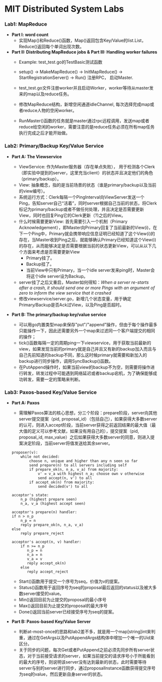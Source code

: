 # MIT Distributed System Labs

### Lab1: MapReduce

- **Part I: word count**
    - 实现Map()和Reduce()函数，Map()返回包含Key/Value的list.List，Reduce()返回每个单词出现次数。
- **Part II: Distributing MapReduce jobs & Part III: Handling worker failures**
    - Example: test_test.go的TestBasic测试函数
    - setup() -> MakeMapReduce() -> InitMapReduce() -> StartRegistrationServer() -> Run() 注册RPC， 启动Master.

    - test_test.go文件注册worker并且启动Worker，worker等待从master发来的map以及reduce任务。
    - 修改MapReduce结构，新增空闲通道idleChannel, 每次选择完成map或者reduce人物的空闲worker。
    - RunMaster()函数的任务就是master通过rpc远程调用，发送map或者reduce给空闲的worker，需要注意的是reduce任务必须在所有map任务执行完成之后才能开始做。


### Lab2: Primary/Backup Key/Value Service
- **Part A: The Viewservice**
    - ViewService: 作为Master服务器（存在单点失败）， 用于检测各个Clerk（即实验中提到的server，这里充当client）的状态并且决定他们的角色（primary/backup）。
    - View: 抽象概念，指的是当前场景的状态（谁是primary/backup以及当前的view编号）。
    - 系统运行方式：Clerk每隔一个PingInterval向ViewServer发送一个Ping，告知server自己“活着”，同时server根据自己当前的状态，将Clerk标记为primary/backup或者不做任何处理，并且决定是否需要更新View，同时也回复Ping它的Clerk更新（?)之后的View。
    - 什么时候需要更新View: 首先需要引入一个机制（Primary Acknowledgement），即Master向Primary回复了当前最新的View(i)，在下一个Ping中，Primary就会携带响应信息证明已经知道了这个View(i)的存在，当Master收到Ping之后，就能够确认Primary已经知道这个View(i)的存在，从而能够决定是否需要根据当前的状态更新View，可以从以下几个方面来考虑是否需要更新View
        - Primary挂了。
        - Backup挂了。
        - 当前View中只有Primary，当一个idle server发来ping时，Master会将这个idle server设为Backup。
    - server挂了之后又重启，Master如何得知：*When a server re-starts after a crash, it should send one or more Pings with an argument of zero to inform the view service that it crashed*
    - 修改viewservice/server.go，新增几个状态变量，用于确定Primary/Backup是否Ack过View，以及Ping是否超时。
    
- **Part B: The primary/backup key/value service**
    - 可以用go内置类型map来保存"put"/"append"操作，但由于每个操作最多只能操作一下，因此还需要另外一个map来过滤同一个客户端提交的相同的操作；
    - tick()函数每隔一定的周期ping一下viewservice，用于获取当前最新的view，如果发现当前的primary就是自己并且又有新的backup加入而且与自己先前知道的backup不同，那么这时候primary就需要和新加入的backup进行同步操作，调用SyncBackup()函数。
    - 在PutAppend操作时，如果当前view的backup不为空，则需要将操作进行转发，转发过程中可能遇到网络延迟或者backup宕机，为了确保能够成功转发，需要一定的策略来判断。
    
### Lab3: Paxos-based Key/Value Service
- **Part A: Paxos**
    - 需理解Paxos算法的核心思想，分三个阶段：prepare阶段，server向其他server提交提案（pid, proposal_id）（包括自己），如果获得大多数server的认可，则进入accept阶段，当前server获得之前返回结果的最大值（最大值的定义可以参考文献，如果没有用自己的），提交提案（pid, proposal_id, max_value）之后如果获得大多数server的同意，则进入提案决定阶段，当前server将值发送给其余server。
    
    ```
    proposer(v):
        while not decided:
            choose n, unique and higher than any n seen so far
            send prepare(n) to all servers including self
            if prepare_ok(n, n_a, v_a) from majority:
                v' = v_a with highest n_a; choose own v otherwise
                send accept(n, v') to all
            if accept_ok(n) from majority:
                send decided(v') to all

    acceptor's state:
        n_p (highest prepare seen)
        n_a, v_a (highest accept seen)

    acceptor's prepare(n) handler:
    if n > n_p
        n_p = n
        reply prepare_ok(n, n_a, v_a)
    else
        reply prepare_reject

    acceptor's accept(n, v) handler:
        if n >= n_p
           n_p = n
           n_a = n
           v_a = v
           reply accept_ok(n)
        else
           reply accept_reject
   
    ```
    - Start()函数用于提交一个序号为seq，价值为v的提案。
    - Status()函数用于返回序号为seq的proposal最后返回的status以及被大多数server接受的value。
    - Min()返回目前为止提交的proposal的最小序号
    - Max()返回目前为止提交的proposal的最大序号
    - Done()返回当前server已经接受序号为seq的提案。
- **Part B: Paxos-based Key/Value Server**
    - 判断at-most-once的思路和lab2差不多，就是用一个map[string]int来判重，通过在GetArgs以及PutAppendArgs结构体中增加一个唯一的Uid来区分。
    - 关于同步的问题，每次Get或者PutAppend之前必须先同步所有server状态，对于当前接受请求的server，如果当前提交的请求序号小于所能看到的最大的序号，则说明该server没有达到最新的状态，此时需要等待server与别的server进行同步，通过proposalInstance函数获得提交序号为seq的value，然后更新自身server的状态。
    


    